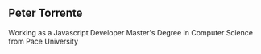 <h2>Peter Torrente</h2>
Working as a Javascript Developer
Master's Degree in Computer Science from Pace University
